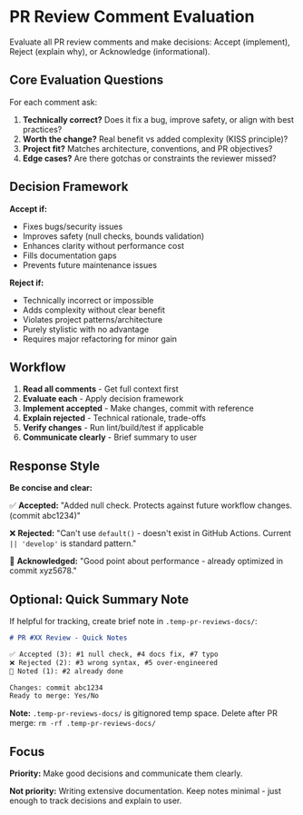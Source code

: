 # PR Review Comment Evaluation

Evaluate all PR review comments and make decisions: Accept (implement), Reject (explain why), or Acknowledge (informational).

## Core Evaluation Questions

For each comment ask:

1. **Technically correct?** Does it fix a bug, improve safety, or align with best practices?
2. **Worth the change?** Real benefit vs added complexity (KISS principle)?
3. **Project fit?** Matches architecture, conventions, and PR objectives?
4. **Edge cases?** Are there gotchas or constraints the reviewer missed?

## Decision Framework

**Accept if:**

- Fixes bugs/security issues
- Improves safety (null checks, bounds validation)
- Enhances clarity without performance cost
- Fills documentation gaps
- Prevents future maintenance issues

**Reject if:**

- Technically incorrect or impossible
- Adds complexity without clear benefit
- Violates project patterns/architecture
- Purely stylistic with no advantage
- Requires major refactoring for minor gain

## Workflow

1. **Read all comments** - Get full context first
2. **Evaluate each** - Apply decision framework
3. **Implement accepted** - Make changes, commit with reference
4. **Explain rejected** - Technical rationale, trade-offs
5. **Verify changes** - Run lint/build/test if applicable
6. **Communicate clearly** - Brief summary to user

## Response Style

**Be concise and clear:**

✅ **Accepted:**
"Added null check. Protects against future workflow changes. (commit abc1234)"

❌ **Rejected:**
"Can't use `default()` - doesn't exist in GitHub Actions. Current `|| 'develop'` is standard pattern."

🤝 **Acknowledged:**
"Good point about performance - already optimized in commit xyz5678."

## Optional: Quick Summary Note

If helpful for tracking, create brief note in `.temp-pr-reviews-docs/`:

```markdown
# PR #XX Review - Quick Notes

✅ Accepted (3): #1 null check, #4 docs fix, #7 typo
❌ Rejected (2): #3 wrong syntax, #5 over-engineered
🤝 Noted (1): #2 already done

Changes: commit abc1234
Ready to merge: Yes/No
```

**Note:** `.temp-pr-reviews-docs/` is gitignored temp space. Delete after PR merge: `rm -rf .temp-pr-reviews-docs/`

## Focus

**Priority:** Make good decisions and communicate them clearly.

**Not priority:** Writing extensive documentation. Keep notes minimal - just enough to track decisions and explain to user.
